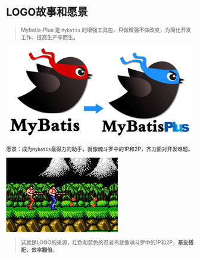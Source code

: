 # LOGO故事和愿景

> Mybatis-Plus 是 `Mybatis` 的增强工具包，只做增强不做改变，为简化开发工作、提高生产率而生。

![mybati-to-plus](../../assets/relationship-with-mybatis.png "mybatis-to-plus")

愿景：成为`Mybatis`最得力的助手，就像魂斗罗中的1P和2P，齐力面对开发难题。

![contra](../../assets/contra.jpg "contra")

> 这就是LOGO的来源，红色和蓝色的忍者鸟就像魂斗罗中的1P和2P，**基友搭配、效率翻倍**。
